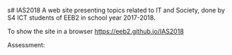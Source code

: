 s# IAS2018
A web site presenting topics related to IT and Society, done by S4 ICT students of EEB2 in school year 2017-2018.

To show the site in a browser
https://eeb2.github.io/IAS2018

Assessment:

